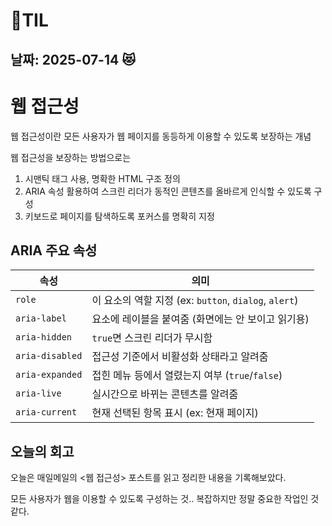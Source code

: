 # 🧾TIL

## 날짜: 2025-07-14 😻

# 웹 접근성

웹 접근성이란 모든 사용자가 웹 페이지를 동등하게 이용할 수 있도록 보장하는 개념

웹 접근성을 보장하는 방법으로는

1. 시맨틱 태그 사용, 명확한 HTML 구조 정의
2. ARIA 속성 활용하여 스크린 리더가 동적인 콘텐츠를 올바르게 인식할 수 있도록 구성
3. 키보드로 페이지를 탐색하도록 포커스를 명확히 지정

## ARIA 주요 속성

| 속성            | 의미                                                  |
| --------------- | ----------------------------------------------------- |
| `role`          | 이 요소의 역할 지정 (ex: `button`, `dialog`, `alert`) |
| `aria-label`    | 요소에 레이블을 붙여줌 (화면에는 안 보이고 읽기용)    |
| `aria-hidden`   | `true`면 스크린 리더가 무시함                         |
| `aria-disabled` | 접근성 기준에서 비활성화 상태라고 알려줌              |
| `aria-expanded` | 접힌 메뉴 등에서 열렸는지 여부 (`true`/`false`)       |
| `aria-live`     | 실시간으로 바뀌는 콘텐츠를 알려줌                     |
| `aria-current`  | 현재 선택된 항목 표시 (ex: 현재 페이지)               |

## 오늘의 회고

오늘은 매일메일의 <웹 접근성> 포스트를 읽고 정리한 내용을 기록해보았다.

모든 사용자가 웹을 이용할 수 있도록 구성하는 것.. 복잡하지만 정말 중요한 작업인 것 같다.
